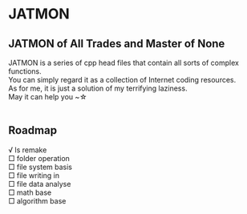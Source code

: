 # JATMON
JATMON of All Trades and Master of None
---
JATMON is a series of cpp head files that contain all sorts of complex functions.  
You can simply regard it as a collection of Internet coding resources.  
As for me, it is just a solution of my terrifying laziness.  
May it can help you ~☆  
</br>

Roadmap
---
√ ls remake  
□ folder operation  
□ file system basis  
□ file writing in  
□ file data analyse  
□ math base  
□ algorithm base
